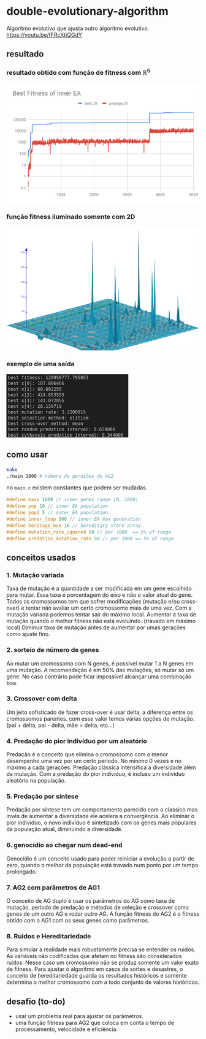 # double-evolutionary-algorithm
Algoritmo evolutivo que ajusta outro algoritmo evolutivo.
https://youtu.be/fFRcXtjQGdY



## resultado
### resultado obtido com função de fitness com ℝ<sup>5</sup>
![log_scale](img/inner_example.png)


### função fitness iluminado somente com 2D
![example_plot](img/plot2R.png)


### exemplo de uma saída
![example_result](img/result_example.png)

## como usar
```sh
make
./main 1000 # número de gerações de AG2
```
no `main.c` existem constantes que podem ser mudadas.
```c
#define maxx 1000 // inner genes range [0, 1000]
#define pop 10 // inner EA population
#define pop2 5 // outer EA population
#define inner_loop 500 // inner EA max generation
#define heritage_max 10 // hereditary store array
#define mutation_rate_squared 50 // per 1000  == 5% of range
#define predation_mutation_rate 50 // per 1000 == 5% of range
```
## conceitos usados

### 1. Mutação variada
Taxa de mutação é a quantidade a ser modificada em um gene escolhido para mutar. Essa taxa é porcentagem do eixo e não o valor atual do gene.
Todos os cromossomos tem que sofrer modificações (mutação e/ou cross-over) e tentar não avaliar um certo cromossomo mais de uma vez.
Com a mutação variada podemos tentar sair do máximo local.
Aumentar a taxa de mutação quando o melhor fitness não está evoluindo. (travado em máximo local)
Diminuir taxa de mutação antes de aumentar por umas gerações como ajuste fino.

### 2. sorteio de número de genes
Ao mutar um cromossomo com N genes, é possível mutar
1 a N genes em uma mutação. A recomendação é em 50% das mutações, só mutar só um gene. No caso contrário pode ficar impossível alcançar uma combinação boa.

### 3. Crossover com delta
Um jeito sofisticado de fazer cross-over é usar delta, a diferença entre os cromossomos parentes. com esse valor temos várias opções de mutação. (pai + delta, pai - delta, mãe + delta, etc...)


### 4. Predação do pior indivíduo por um aleatório
Predação é o conceito que elimina o cromossomo com o menor desempenho uma vez por um certo período. No mínimo 0 vezes e no máximo a cada gerações. Predação clássica intensifica a diversidade além da mutação. Com a predação do pior indivíduo, é incluso um indivíduo aleatório na população.

### 5. Predação por síntese
Predação por síntese tem um comportamento parecido com o classico mas invés de aumentar a diversidade ele acelera a convergência. Ao eliminar o pior indivíduo, o novo indivíduo é sintetizado com os genes mais populares da população atual, diminuindo a diversidade.

### 6. genocídio ao chegar num dead-end
Genocídio é um conceito usado para poder reiniciar a evolução a partir de zero, quando o melhor da população está travado num ponto por um tempo prolongado.

### 7. AG2 com parâmetros de AG1
O conceito de AG duplo é usar os parâmetros do AG como taxa de mutação, período de predação e métodos de seleção e crossover como genes de um outro AG e rodar outro AG. A função fitness do AG2 é o fitness obtido com o AG1 com os seus genes como parâmetros.
### 8. Ruidos e Hereditariedade
Para simular a realidade mais robustamente precisa se entender os ruidos. As variáveis não codificadas que afetam no fitness são considerados ruidos. Nesse caso um cromossomo não se produz somente um valor exato de fitness. Para ajustar o algoritmo em casos de sortes e desastres, o conceito de hereditariedade guarda os resultados históricos e somente determina o melhor cromossomo com a todo conjunto de valores históricos.

## desafio (to-do)

* usar um problema real para ajustar os parâmetros.
* uma função fitness para AG2 que coloca em conta o tempo de processamento, velocidade e eficiência.
